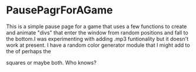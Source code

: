 # PausePagrForAGame
This is a simple pause page for a game that uses a few functions to create and animate "divs" that enter the window from random positions and fall to the bottom.I was experimenting with adding .mp3 funtionality but it doesn't work at present.  I have a random color generator module that I might add to the <body> of perhaps the <div> squares or maybe both. Who knows?
